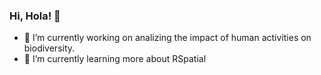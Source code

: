 ### Hi, Hola! 👋

- 🔭 I’m currently working on analizing the impact of human activities on biodiversity.
- 🌱 I’m currently learning more about RSpatial

<!--
**PamelaPairo/PamelaPairo** is a ✨ _special_ ✨ repository because its `README.md` (this file) appears on your GitHub profile.

Here are some ideas to get you started:

- 🔭 I’m currently working on analizing the impact of human activities on biodiversity using taxonomic and functional approach.
- 🌱 I’m currently learning more about RSpatial
- 👯 I’m looking to collaborate on 
- 🤔 I’m looking for help with ...
- 💬 Ask me about ...
- 📫 How to reach me: twitter: @PamePairo
                       LinkedIn: https://www.linkedin.com/in/pamela-e-pairo-5a2004202/
- 😄 Pronouns: she/her
- ⚡ Fun fact: ...
-->
